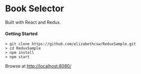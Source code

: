 # Book Selector

Built with React and Redux.

#### Getting Started

```
> git clone https://github.com/elizabethcsw/ReduxSample.git
> cd ReduxSample
> npm install
> npm start
```

Browse at [http://localhost:8080/](http://localhost:8080/)
